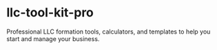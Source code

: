 # llc-tool-kit-pro
Professional LLC formation tools, calculators, and templates to help you start and manage your business. 
